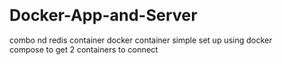 # Docker-App-and-Server
combo nd redis container docker container 
simple set up using docker compose to get 2 containers to connect
